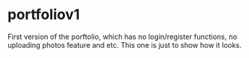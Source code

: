 # portfoliov1
First version of the porftolio, which has no login/register functions, no uploading photos feature and etc. This one is just to show how it looks.
